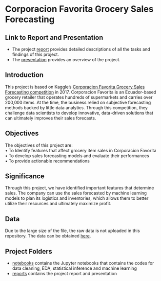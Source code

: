 # Corporacion Favorita Grocery Sales Forecasting

## Link to Report and Presentation
- The project [report](https://github.com/georgecctang/capstone_project_2/blob/master/reports/final_report_coporacion_favorita_sales_forecasting.pdf) provides detailed descriptions of all the tasks and findings of this project.  
- The [presentation](https://github.com/georgecctang/capstone_project_2/blob/master/reports/Presentation-Sales_Forecasting_Coporacion_Favorita.pdf) provides an overview of the project.

## Introduction

This project is based on Kaggle’s [Corporacion Favorita Grocery Sales Forecasting competition](https://www.kaggle.com/c/favorita-grocery-sales-forecasting) in 2017. Corporacion Favorita is an Ecuador-based grocery retailer that operates hundreds of supermarkets and carries over 200,000 items. At the time, the business relied on subjective forecasting methods backed by little data analytics.  Through this competition, they challenge data scientists to develop innovative, data-driven solutions that can ultimately improves their sales forecasts.

## Objectives

The objectives of this project are:  
•	To Identify features that affect grocery item sales in Corporacion Favorita  
•	To develop sales forecasting models and evaluate their performances  
•	To provide actionable recommendations

## Significance
Through this project, we have identified important features that determine sales. The company can use the sales forecasted by machine learning models to plan its logistics and inventories, which allows them to better utilize their resources and ultimately maximize profit.

## Data
Due to the large size of the file, the raw data is not uploaded in this repository. The data can be obtained [here](https://www.kaggle.com/c/favorita-grocery-sales-forecasting/data).  

## Project Folders
- [notebooks](https://github.com/georgecctang/capstone_project_2/tree/master/notebooks/final_report) contains the Jupyter notebooks that contains the codes for data cleaning, EDA, statistical inference and machine learning
- [reports](https://github.com/georgecctang/capstone_project_2/tree/master/reports) contains the project report and presentation
